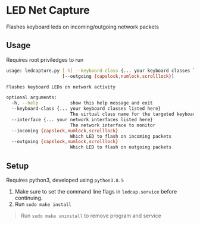 # LED Net Capture

Flashes keyboard leds on incoming/outgoing network packets

## Usage

Requires root priviledges to run

```bash
usage: ledcapture.py [-h] --keyboard-class {... your keyboard classes listed here} --interface {... your network interfaces listed here} [--incoming {capslock,numlock,scrolllock}]
                     [--outgoing {capslock,numlock,scrolllock}]

Flashes keyboard LEDs on network activity

optional arguments:
  -h, --help            show this help message and exit
  --keyboard-class {... your keyboard classes listed here}
                        The virtual class name for the targeted keyboard
  --interface {... your network interfaces listed here}
                        The network interface to monitor
  --incoming {capslock,numlock,scrolllock}
                        Which LED to flash on incoming packets
  --outgoing {capslock,numlock,scrolllock}
                        Which LED to flash on outgoing packets
```

## Setup

Requires python3, developed using `python3.8.5`

1. Make sure to set the command line flags in `ledcap.service` before continuing.
2. Run `sudo make install`

> Run `sudo make uninstall` to remove program and service